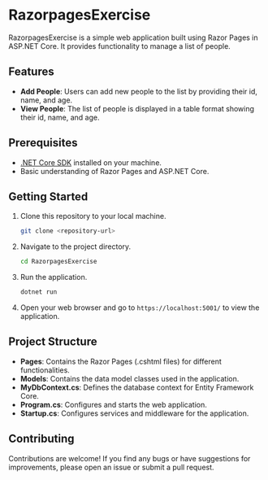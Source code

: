 # RazorpagesExercise

RazorpagesExercise is a simple web application built using Razor Pages in ASP.NET Core. It provides functionality to manage a list of people.

## Features

- **Add People**: Users can add new people to the list by providing their id, name, and age.
- **View People**: The list of people is displayed in a table format showing their id, name, and age.

## Prerequisites

- [.NET Core SDK](https://dotnet.microsoft.com/download) installed on your machine.
- Basic understanding of Razor Pages and ASP.NET Core.

## Getting Started

1. Clone this repository to your local machine.

   ```bash
   git clone <repository-url>
   ```

2. Navigate to the project directory.

   ```bash
   cd RazorpagesExercise
   ```

3. Run the application.

   ```bash
   dotnet run
   ```

4. Open your web browser and go to `https://localhost:5001/` to view the application.

## Project Structure

- **Pages**: Contains the Razor Pages (.cshtml files) for different functionalities.
- **Models**: Contains the data model classes used in the application.
- **MyDbContext.cs**: Defines the database context for Entity Framework Core.
- **Program.cs**: Configures and starts the web application.
- **Startup.cs**: Configures services and middleware for the application.

## Contributing

Contributions are welcome! If you find any bugs or have suggestions for improvements, please open an issue or submit a pull request.
